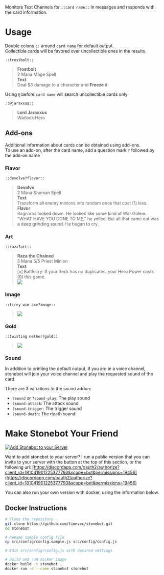 Monitors Text Channels for `::card name::` in messages and responds with the card information.

# [](#usage)Usage

Double colons `::` around `card name` for default output.  
Collectible cards will be favored over uncollectible ones in the results.

`::frostbolt::`

> **Frostbolt**  
> 2 Mana Mage Spell  
> **Text**  
> Deal $3 damage to a character and **Freeze** it.

Using `@` before `card name` will search uncollectible cards only

`::@jaraxxus::`

> **Lord Jaraxxus**  
> Warlock Hero

## [](#add-ons)Add-ons

Additional information about cards can be obtained using add-ons.  
To use an add-on, after the card name, add a question mark `?` followed by the add-on name

### Flavor

`::devolve?flavor::`

> **Devolve**  
> 2 Mana Shaman Spell  
> **Text**  
> Transform all enemy minions into random ones that cost (1) less.  
> **Flavor**  
> Ragnaros looked down. He looked like some kind of War Golem. "WHAT HAVE YOU DONE TO ME," he yelled. But all that came out was a deep grinding sound. He began to cry.

### Art

`::raza?art::`

> **Raza the Chained**  
> 5 Mana 5/5 Priest Minion  
> **Text**  
> [x] Battlecry: If your deck has no duplicates, your Hero Power costs (0) this game.  
> ![](https://art.hearthstonejson.com/v1/512x/CFM_020.jpg)

### Image

`::firey win axe?image::`

> ![](http://media.services.zam.com/v1/media/byName/hs/cards/enus/CS2_106.png)

### Gold

`::twisting nether?gold::`

> ![](http://media.services.zam.com/v1/media/byName/hs/cards/enus/animated/EX1_312_premium.gif)

### Sound

In addition to printing the default output, if you are in a voice channel, stonebot will join your voice channel and play the requested sound of the card.

There are 3 variations to the sound addon:
- `?sound` or `?sound-play`: The play sound
- `?sound-attack`: The attack sound
- `?sound-trigger`: The trigger sound
- `?sound-death`: The death sound

# [](#make-stonebot-your-friend)Make Stonebot Your Friend

[![Add Stonebot to your Server][discord-add-badge]][discord-oauth-link]

[discord-oauth-link]: https://discordapp.com/oauth2/authorize?client_id=181041901225377793&scope=bot&permissions=19456
[discord-add-badge]: https://img.shields.io/badge/Discord-Invite%20Stonebot-7289DA.svg?style=flat-square

Want to add stonebot to your server? I run a public version that you can invite to your server with the button at the top of this section, or the following url: [https://discordapp.com/oauth2/authorize?client_id=181041901225377793&scope=bot&permissions=19456](https://discordapp.com/oauth2/authorize?client_id=181041901225377793&scope=bot&permissions=19456)

You can also run your own version with docker, using the information below.

## Docker Instructions

```bash
# Clone the repository
git clone https://github.com/tinnvec/stonebot.git
cd stonebot

# Rename sample config file
cp src/config/config.sample.js src/config/config.js

# Edit src/config/config.js with desired settings

# Build and run docker image
docker build -t stonebot .
docker run -d --name stonebot stonebot
```


